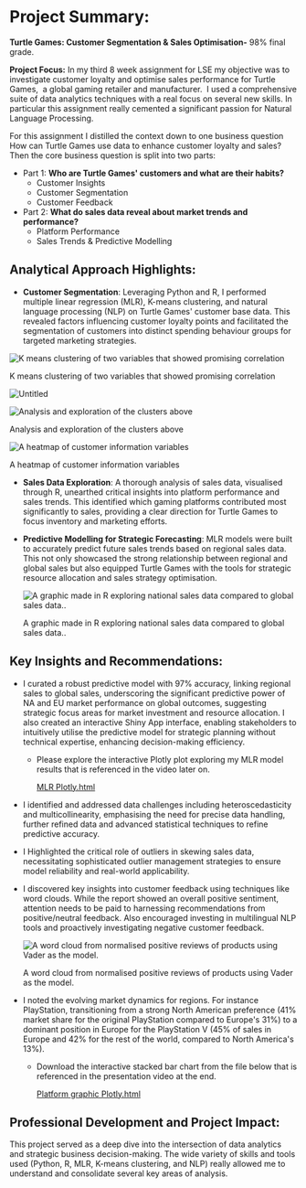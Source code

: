 # Project Summary:

**Turtle Games: Customer Segmentation & Sales Optimisation-** 98% final grade.

**Project Focus:** In my third 8 week assignment for LSE  my objective was to investigate customer loyalty and optimise sales performance for Turtle Games,  a global gaming retailer and manufacturer.  I used a comprehensive suite of data analytics techniques with a real focus on several new skills. In particular this assignment really cemented a  significant passion for Natural Language Processing. 

For this assignment I distilled the context down to one business question How can Turtle Games use data to enhance customer loyalty
and sales? Then the core business question is split into two parts:

- Part 1: **Who are Turtle Games' customers and what are their habits?**
    - Customer Insights
    - Customer Segmentation
    - Customer Feedback
- Part 2: **What do sales data reveal about market trends and performance?**
    - Platform Performance
    - Sales Trends & Predictive Modelling

## **Analytical Approach Highlights**:

- **Customer Segmentation**: Leveraging Python and R, I performed multiple linear regression (MLR), K-means clustering, and natural language processing (NLP) on Turtle Games' customer base data. This revealed factors influencing customer loyalty points and facilitated the segmentation of customers into distinct spending behaviour groups for targeted marketing strategies.

![K means clustering of two variables that showed promising correlation](https://prod-files-secure.s3.us-west-2.amazonaws.com/4394a732-f9f1-4e08-94ea-113fc19ce7c0/ad425de7-ce9e-4405-b9d6-153e3fe566c7/Untitled.png)

K means clustering of two variables that showed promising correlation

![Untitled](https://prod-files-secure.s3.us-west-2.amazonaws.com/4394a732-f9f1-4e08-94ea-113fc19ce7c0/dd7dd676-96d2-46cc-a358-297e1239853f/Untitled.png)

![Analysis and exploration of the clusters above](https://prod-files-secure.s3.us-west-2.amazonaws.com/4394a732-f9f1-4e08-94ea-113fc19ce7c0/3c6f48e4-8b1d-44d4-9221-f7977dceeaa1/2547e3ec-d3ab-45cd-a4ef-8c3dd135af9b.png)

Analysis and exploration of the clusters above

![A heatmap of customer information variables](https://prod-files-secure.s3.us-west-2.amazonaws.com/4394a732-f9f1-4e08-94ea-113fc19ce7c0/b0c227bb-fe51-4b49-bbbb-20321770f95f/Untitled.png)

A heatmap of customer information variables

- **Sales Data Exploration**: A thorough analysis of sales data, visualised through R, unearthed critical insights into platform performance and sales trends. This identified which gaming platforms contributed most significantly to sales, providing a clear direction for Turtle Games to focus inventory and marketing efforts.
- **Predictive Modelling for Strategic Forecasting**: MLR models were built to accurately predict future sales trends based on regional sales data. This not only showcased the strong relationship between regional and global sales but also equipped Turtle Games with the tools for strategic resource allocation and sales strategy optimisation.
    
    ![A graphic made in R exploring national sales data compared to global sales data..](https://prod-files-secure.s3.us-west-2.amazonaws.com/4394a732-f9f1-4e08-94ea-113fc19ce7c0/7d3af5e5-8d16-46f1-bc98-dbc951812532/Rplot01.png)
    
    A graphic made in R exploring national sales data compared to global sales data..
    

## **Key Insights and Recommendations:**

- I curated a robust predictive model with 97% accuracy, linking regional sales to global sales, underscoring the significant predictive power of NA and EU market performance on global outcomes, suggesting strategic focus areas for market investment and resource allocation. I also created an interactive Shiny App interface, enabling stakeholders to intuitively utilise the predictive model for strategic planning without technical expertise, enhancing decision-making efficiency.
    - Please explore the interactive Plotly plot exploring my MLR model results that is referenced in the video later on.
        
        [MLR Plotly.html](https://prod-files-secure.s3.us-west-2.amazonaws.com/4394a732-f9f1-4e08-94ea-113fc19ce7c0/ac471685-b3a2-4575-af7d-43896323543c/MLR_Plotly.html)
        
- I identified and addressed data challenges including heteroscedasticity and multicollinearity, emphasising the need for precise data handling, further refined data and advanced statistical techniques to refine predictive accuracy.
- I Highlighted the critical role of outliers in skewing sales data, necessitating sophisticated outlier management strategies to ensure model reliability and real-world applicability.
- I discovered key insights into customer feedback using techniques like word clouds. While the report showed an overall positive sentiment, attention needs to be paid to harnessing recommendations from positive/neutral feedback. Also encouraged investing in multilingual NLP tools and proactively investigating negative customer feedback.
    
    ![A word cloud from normalised positive reviews of products using Vader as the model. ](https://prod-files-secure.s3.us-west-2.amazonaws.com/4394a732-f9f1-4e08-94ea-113fc19ce7c0/585a2b48-c398-420a-a0f9-a563d65dfa7f/Untitled.png)
    
    A word cloud from normalised positive reviews of products using Vader as the model. 
    
- I noted the evolving market dynamics for regions. For instance PlayStation, transitioning from a strong North American preference (41% market share for the original PlayStation compared to Europe's 31%) to a dominant position in Europe for the PlayStation V (45% of sales in Europe and 42% for the rest of the world, compared to North America's 13%).
    - Download the interactive stacked bar chart from the file below that is referenced in the presentation video at the end.
        
        [Platform graphic Plotly.html](https://prod-files-secure.s3.us-west-2.amazonaws.com/4394a732-f9f1-4e08-94ea-113fc19ce7c0/62717405-89d7-41a0-bd32-c33ad6438113/Platform_graphic_Plotly.html)
        

## **Professional Development and Project Impact:**

This project served as a deep dive into the intersection of data analytics and strategic business decision-making. The wide variety of skills and tools used (Python, R, MLR, K-means clustering, and NLP) really allowed me to understand and consolidate several key areas of analysis.
